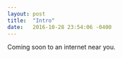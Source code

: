 ```yaml
---
layout: post
title:  "Intro"
date:   2016-10-28 23:54:06 -0400
---
```

Coming soon to an internet near you.
